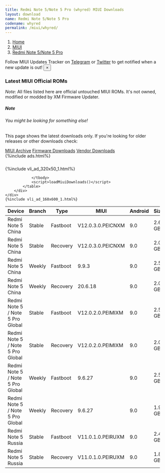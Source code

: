 ```yaml
---
title: Redmi Note 5/Note 5 Pro (whyred) MIUI Downloads
layout: download
name: Redmi Note 5/Note 5 Pro
codename: whyred
permalink: /miui/whyred/
---
```

<nav aria-label="breadcrumb">
    <ol class="breadcrumb">
        <li class="breadcrumb-item"><a href="/">Home</a></li>
        <li class="breadcrumb-item"><a href="/miui/">MIUI</a></li>
        <li class="breadcrumb-item active" aria-current="page"><a href="/miui/whyred/">Redmi Note 5/Note 5 Pro</a></li>
    </ol>
</nav>
<div class="alert alert-primary alert-dismissible fade show" role="alert">
    Follow MIUI Updates Tracker on <a href="https://t.me/MIUIUpdatesTracker" class="alert-link">Telegram</a>
     or <a href="https://twitter.com/MiFwUpdater" class="alert-link">Twitter</a> to get notified when a new update is out!
    <button type="button" class="close" data-dismiss="alert" aria-label="Close">
        <span aria-hidden="true">&times;</span>
    </button>
</div>

### Latest MIUI Official ROMs
*Note*: All files listed here are official untouched MIUI ROMs. It's not owned, modified or modded by XM Firmware Updater.
<div class="card">
  <div class="card-body">
    <h5 class="card-title">Note</h5>
    <h6 class="card-subtitle mb-2 text-muted">You might be looking for something else!</h6>
    <p class="card-text">This page shows the latest downloads only.
     If you're looking for older releases or other downloads check:</p>
    <a href="/archive/miui/whyred/" class="card-link">MIUI Archive</a>
    <a href="/firmware/whyred/" class="card-link">Firmware Downloads</a>
    <a href="/vendor/whyred/" class="card-link">Vendor Downloads</a>
  </div>
</div>
{%include ads.html%}
<div class="row justify-content-center">
    <div class="col-10">
        <div class="table-responsive-md" style="margin-top: 25px;">
            {%include vli_ad_320x50_1.html%}
            <table id="miui" class="display dt-responsive nowrap compact table table-striped table-hover table-sm">
                <thead class="thead-dark">
                    <tr>
                        <th data-ref="device">Device</th>
                        <th data-ref="branch">Branch</th>
                        <th data-ref="type">Type</th>
                        <th data-ref="miui">MIUI</th>
                        <th data-ref="android">Android</th>
                        <th data-ref="size">Size</th>
                        <th data-ref="size">Date</th>
                        <th data-ref="link">Link</th>
                    </tr>
                </thead>
                <tbody>
                <tr><td>Redmi Note 5 China</td><td>Stable</td><td>Fastboot</td><td>V12.0.3.0.PEICNXM</td><td>9.0</td><td>2.6 GB</td><td>2021-05-09</td><td><a href="/miui/whyred/stable/V12.0.3.0.PEICNXM/">Download</a></td></tr>
<tr><td>Redmi Note 5 China</td><td>Stable</td><td>Recovery</td><td>V12.0.3.0.PEICNXM</td><td>9.0</td><td>2.0 GB</td><td>2021-06-15</td><td><a href="/miui/whyred/stable/V12.0.3.0.PEICNXM/">Download</a></td></tr>
<tr><td>Redmi Note 5 China</td><td>Weekly</td><td>Fastboot</td><td>9.9.3</td><td>9.0</td><td>2.5 GB</td><td>2019-09-04</td><td><a href="/miui/whyred/weekly/9.9.3/">Download</a></td></tr>
<tr><td>Redmi Note 5 China</td><td>Weekly</td><td>Recovery</td><td>20.6.18</td><td>9.0</td><td>2.0 GB</td><td>2020-06-18</td><td><a href="/miui/whyred/weekly/20.6.18/">Download</a></td></tr>
<tr><td>Redmi Note 5 / Note 5 Pro Global</td><td>Stable</td><td>Fastboot</td><td>V12.0.2.0.PEIMIXM</td><td>9.0</td><td>2.5 GB</td><td>2020-12-24</td><td><a href="/miui/whyred/stable/V12.0.2.0.PEIMIXM/">Download</a></td></tr>
<tr><td>Redmi Note 5 / Note 5 Pro Global</td><td>Stable</td><td>Recovery</td><td>V12.0.2.0.PEIMIXM</td><td>9.0</td><td>2.0 GB</td><td>2021-01-04</td><td><a href="/miui/whyred/stable/V12.0.2.0.PEIMIXM/">Download</a></td></tr>
<tr><td>Redmi Note 5 / Note 5 Pro Global</td><td>Weekly</td><td>Fastboot</td><td>9.6.27</td><td>9.0</td><td>2.5 GB</td><td>2019-06-28</td><td><a href="/miui/whyred/weekly/9.6.27/">Download</a></td></tr>
<tr><td>Redmi Note 5 / Note 5 Pro Global</td><td>Weekly</td><td>Recovery</td><td>9.6.27</td><td>9.0</td><td>1.9 GB</td><td>2019-06-28</td><td><a href="/miui/whyred/weekly/9.6.27/">Download</a></td></tr>
<tr><td>Redmi Note 5 Russia</td><td>Stable</td><td>Fastboot</td><td>V11.0.1.0.PEIRUXM</td><td>9.0</td><td>2.4 GB</td><td>2019-10-23</td><td><a href="/miui/whyred/stable/V11.0.1.0.PEIRUXM/">Download</a></td></tr>
<tr><td>Redmi Note 5 Russia</td><td>Stable</td><td>Recovery</td><td>V11.0.1.0.PEIRUXM</td><td>9.0</td><td>1.8 GB</td><td>2019-10-30</td><td><a href="/miui/whyred/stable/V11.0.1.0.PEIRUXM/">Download</a></td></tr>

                </tbody>
                <script>loadMiuiDownloads()</script>
            </table>
        </div>
    </div>
    {%include vli_ad_160x600_1.html%}
</div>
